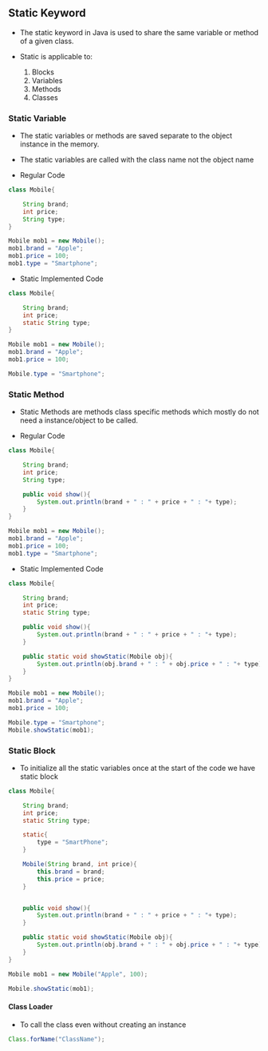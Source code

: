 



## Static Keyword

- The static keyword in Java is used to share the same variable or method of a given class.

- Static is applicable to:
    1. Blocks
    2. Variables
    3. Methods
    4. Classes

### Static Variable

- The static variables or methods are saved separate to the object instance in the memory.

- The static variables are called with the class name not the object name


- Regular Code

```java
class Mobile{

    String brand;
    int price;
    String type;
}

Mobile mob1 = new Mobile();
mob1.brand = "Apple";
mob1.price = 100;
mob1.type = "Smartphone";
```

- Static Implemented Code

```java
class Mobile{

    String brand;
    int price;
    static String type;
}

Mobile mob1 = new Mobile();
mob1.brand = "Apple";
mob1.price = 100;

Mobile.type = "Smartphone";
```



### Static Method

- Static Methods are methods class specific methods which mostly do not need a instance/object to be called.

- Regular Code

```java
class Mobile{

    String brand;
    int price;
    String type;

    public void show(){
        System.out.println(brand + " : " + price + " : "+ type);
    }
}

Mobile mob1 = new Mobile();
mob1.brand = "Apple";
mob1.price = 100;
mob1.type = "Smartphone";
```



- Static Implemented Code

```java
class Mobile{

    String brand;
    int price;
    static String type;

    public void show(){
        System.out.println(brand + " : " + price + " : "+ type);
    }

    public static void showStatic(Mobile obj){
        System.out.println(obj.brand + " : " + obj.price + " : "+ type);
    }
}

Mobile mob1 = new Mobile();
mob1.brand = "Apple";
mob1.price = 100;

Mobile.type = "Smartphone";
Mobile.showStatic(mob1);
```

### Static Block


- To initialize all the static variables once at the start of the code we have static block


```java
class Mobile{

    String brand;
    int price;
    static String type;

    static{
        type = "SmartPhone";
    }

    Mobile(String brand, int price){
        this.brand = brand;
        this.price = price;
    }


    public void show(){
        System.out.println(brand + " : " + price + " : "+ type);
    }

    public static void showStatic(Mobile obj){
        System.out.println(obj.brand + " : " + obj.price + " : "+ type);
    }
}

Mobile mob1 = new Mobile("Apple", 100);

Mobile.showStatic(mob1);
```

#### Class Loader

- To call the class even without creating an instance

```java
Class.forName("ClassName");
```
